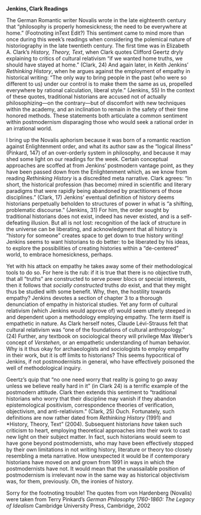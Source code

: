 **Jenkins, Clark Readings**
	
The German Romantic writer Novalis wrote in the late eighteenth century that “philosophy is properly homesickness; the need to be everywhere at home.” (Footnoting inText Edit?) This sentiment came to mind more than once during this week’s readings when considering the polemical nature of historiography in the late twentieth century.  The first time was in Elizabeth A. Clark’s *History, Theory, Text*, when Clark quotes Clifford Geertz dryly explaining to critics of cultural relativism “if we wanted home truths, we should have stayed at home.” (Clark, 24)  And again later, in Keith Jenkins’ *Rethinking History*, when he argues against the employment of empathy in historical writing: “The only way to bring people in the past (who were so different to us) under our control is to make them the same as us, propelled everywhere by rational calculation, liberal style.” (Jenkins, 55)  In the context of these quotes, traditional historians are accused not of actually philosophizing—on the contrary—but of discomfort with new techniques within the academy, and an inclination to remain in the safety of their time honored methods.  These statements both articulate a common sentiment within postmodernism disparaging those who would seek a rational order in an irrational world.  

I bring up the Novalis aphorism because it was born of a romantic reaction against Enlightenment order, and what its author saw as the “logical illness” (Pinkard, 147) of an over-orderly system in philosophy, and because it may shed some light on our readings for the week.  Certain conceptual approaches are scoffed at from Jenkins’ postmodern vantage point, as they have been passed down from the Enlightenment which, as we know from reading *Rethinking History* is a discredited meta narrative. Clark agrees: “In short, the historical profession (has become) mired in scientific and literary paradigms that were rapidly being abandoned by practitioners of those disciplines.” (Clark, 17)  Jenkins’ eventual definition of history deems historians perpetually beholden to structures of power in what is “a shifting, problematic discourse.” (Jenkins, 31)  For him, the order sought by traditional historians does not exist, indeed has never existed, and is a self-defeating illusion.  But all is not lost: recognition of the lack of structure in the universe can be liberating, and acknowledgment that all history is “history for someone” creates space to get down to true history writing!  Jenkins seems to want historians to do better: to be liberated by his ideas, to explore the possibilities of creating histories within a “de-centered” world, to embrace homesickness, perhaps.  

Yet with his attack on empathy he takes away some of their methodological tools to do so.  For here is the rub: if it is true that there is no objective truth, that all “truths” are constructed to serve power blocs or special interests, then it follows that *socially constructed* truths *do* exist, and that they might thus be studied with some benefit.  Why, then, the hostility towards empathy?  Jenkins devotes a section of chapter 3 to a thorough denunciation of empathy in historical studies.  Yet any form of cultural relativism (which Jenkins would approve of) would seem utterly steeped in and dependent upon a methodology employing empathy.  The term itself is empathetic in nature.  As Clark herself notes, Claude Lévi-Strauss felt that cultural relativism was “one of the foundations of cultural anthropology.” (24)  Further, any textbook on sociological theory will privilege Max Weber’s concept of *Verstehen*, or an empathetic understanding of human behavior.  Why is it thus okay for archaeologists and sociologists to employ empathy in their work, but it is off limits to historians?  This seems hypocritical of Jenkins, if not postmodernists in general, who have effectively poisoned the well of methodological inquiry.   

Geertz’s quip that “no one need worry that reality is going to go away unless we believe really hard in it” (in Clark 24) is a terrific example of the postmodern attitude.  Clark then extends this sentiment to “traditional historians who worry that their discipline may vanish if they abandon epistemological positivism, correspondence theories of verification, objectivism, and anti-relativism.” (Clark, 25)  Ouch.  Fortunately, such definitions are now rather dated from *Rethinking History* (1991) and *History, Theory, Text” (2004).  Subsequent historians *have* taken such criticism to heart, employing theoretical approaches into their work to cast new light on their subject matter.  In fact, such historians would seem to have gone beyond postmodernists, who may have been effectively stopped by their own limitations in not writing history, literature or theory too closely resembling a meta narrative.  How unexpected it would be if contemporary historians have moved on and grown from 1991 in ways in which the postmodernists have not.  It would mean that the unassailable position of postmodernism is irrelevant now in the same way as historical objectivism was, for them, previously.  Oh, the ironies of history.  

Sorry for the footnoting trouble!  The quotes from von Hardenberg (Novalis) were taken from Terry Pinkard’s *German Philosophy 1760-1860: The Legacy of Idealism* Cambridge University Press, Cambridge, 2002
